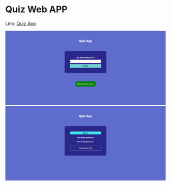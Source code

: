 # Quiz Web APP

Link: [Quiz App](https://quiz-js-web-dev.netlify.app/)

![Alt text](image-1.png)
![Alt text](image.png)
